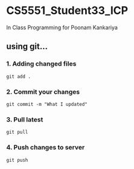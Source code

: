 # CS5551_Student33_ICP
In Class Programming for Poonam Kankariya



## using git...

### 1. Adding changed files

```git add .```

### 2. Commit your changes

```git commit -m "What I updated"```

### 3. Pull latest

```git pull```

### 4. Push changes to server

```git push```